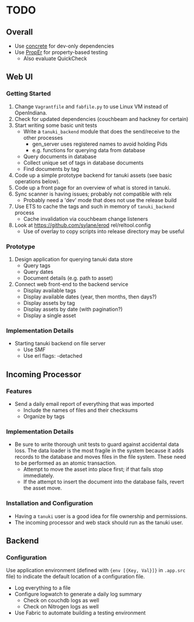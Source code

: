 # TODO

## Overall

* Use [concrete](https://github.com/opscode/concrete) for dev-only dependencies
* Use [PropEr](http://proper.softlab.ntua.gr) for property-based testing
    * Also evaluate QuickCheck

## Web UI

### Getting Started

1. Change `Vagrantfile` and `fabfile.py` to use Linux VM instead of OpenIndiana.
1. Check for updated dependencies (couchbeam and hackney for certain)
1. Start writing some basic unit tests
    * Write a `tanuki_backend` module that does the send/receive to the other processes
        * gen_server uses registered names to avoid holding Pids
        * e.g. functions for querying data from database
    * Query documents in database
    * Collect unique set of tags in database documents
    * Find documents by tag
1. Code up a simple prototype backend for tanuki assets (see basic operations below).
1. Code up a front page for an overview of what is stored in tanuki.
1. Sync scanner is having issues; probably not compatible with relx
    * Probably need a 'dev' mode that does not use the release build
1. Use ETS to cache the tags and such in memory of `tanuki_backend` process
    * Cache invalidation via couchbeam change listeners
1. Look at https://github.com/sylane/erod rel/reltool.config
    * Use of overlay to copy scripts into release directory may be useful

### Prototype

1. Design application for querying tanuki data store
    * Query tags
    * Query dates
    * Document details (e.g. path to asset)
1. Connect web front-end to the backend service
    * Display available tags
    * Display available dates (year, then months, then days?)
    * Display assets by tag
    * Display assets by date (with pagination?)
    * Display a single asset

### Implementation Details

* Starting tanuki backend on file server
    * Use SMF
    * Use erl flags: -detached

## Incoming Processor

### Features

* Send a daily email report of everything that was imported
    * Include the names of files and their checksums
    * Organize by tags

### Implementation Details

* Be sure to write thorough unit tests to guard against accidental data loss. The data loader is the most fragile in the system because it adds records to the database and moves files in the file system. These need to be performed as an atomic transaction.
    * Attempt to move the asset into place first; if that fails stop immediately.
    * If the attempt to insert the document into the database fails, revert the asset move.

### Installation and Configuration

* Having a `tanuki` user is a good idea for file ownership and permissions.
* The incoming processor and web stack should run as the tanuki user.

## Backend

### Configuration

Use application environment (defined with `{env [{Key, Val}]}` in `.app.src` file) to indicate the default location of a configuration file.

- Log everything to a file
- Configure logwatch to generate a daily log summary
    - Check on couchdb logs as well
    - Check on Nitrogen logs as well
- Use Fabric to automate building a testing environment
